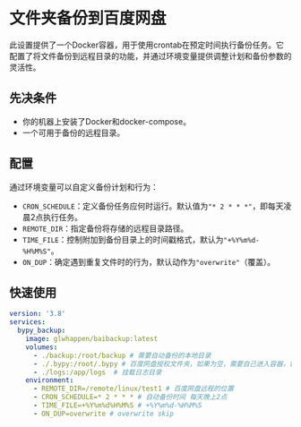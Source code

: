# 文件夹备份到百度网盘

此设置提供了一个Docker容器，用于使用crontab在预定时间执行备份任务。它配置了将文件备份到远程目录的功能，并通过环境变量提供调整计划和备份参数的灵活性。

## 先决条件

- 你的机器上安装了Docker和docker-compose。
- 一个可用于备份的远程目录。

## 配置

通过环境变量可以自定义备份计划和行为：

- `CRON_SCHEDULE`：定义备份任务应何时运行。默认值为`"* 2 * * *"`，即每天凌晨2点执行任务。
- `REMOTE_DIR`：指定备份将存储的远程目录路径。
- `TIME_FILE`：控制附加到备份目录上的时间戳格式，默认为`"+%Y%m%d-%H%M%S"`。
- `ON_DUP`：确定遇到重复文件时的行为，默认动作为`"overwrite"`（覆盖）。


## 快速使用

```yml
version: '3.8'
services:
  bypy_backup:
    image: glwhappen/baibackup:latest
    volumes:
      - ./backup:/root/backup # 需要自动备份的本地目录
      - ./.bypy:/root/.bypy # 百度网盘授权文件夹，如果为空，需要自己进入容器，输入bypy info 进行授权登录
      - ./logs:/app/logs  # 挂载日志目录
    environment:
      - REMOTE_DIR=/remote/linux/test1 # 百度网盘远程的位置
      - CRON_SCHEDULE=* 2 * * * # 自动备份时间 每天晚上2点
      - TIME_FILE=+%Y%m%d%H%M%S # +%Y%m%d-%H%M%S
      - ON_DUP=overwrite # overwrite skip
```
